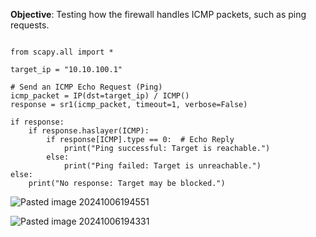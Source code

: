 

**Objective**: Testing how the firewall handles ICMP packets, such as ping requests.

```

from scapy.all import *

target_ip = "10.10.100.1"

# Send an ICMP Echo Request (Ping)
icmp_packet = IP(dst=target_ip) / ICMP()
response = sr1(icmp_packet, timeout=1, verbose=False)

if response:
    if response.haslayer(ICMP):
        if response[ICMP].type == 0:  # Echo Reply
            print("Ping successful: Target is reachable.")
        else:
            print("Ping failed: Target is unreachable.")
else:
    print("No response: Target may be blocked.")

```


![Pasted image 20241006194551](https://github.com/user-attachments/assets/6c41b891-9251-47bc-9b50-7e34aa394a96)


![Pasted image 20241006194331](https://github.com/user-attachments/assets/6228c538-5e75-4c2f-b08d-9b10be694d65)
